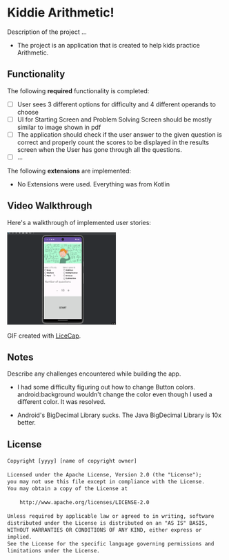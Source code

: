 # Kiddie Arithmetic!

Description of the project ...

- The project is an application that is created to help kids practice Arithmetic. 

## Functionality 

The following **required** functionality is completed:

* [ ] User sees 3 different options for difficulty and 4 different operands to choose
* [ ] UI for Starting Screen and Problem Solving Screen should be mostly similar to image shown in pdf
* [ ] The application should check if the user answer to the given question is correct and properly count the scores to be displayed in the results screen when the User has gone through all the questions.
* [ ] ...

The following **extensions** are implemented:

* No Extensions were used. Everything was from Kotlin

## Video Walkthrough

Here's a walkthrough of implemented user stories:

<img src='walkthrough.gif' title='Video Walkthrough' width='50%' alt='Video Walkthrough' />

GIF created with [LiceCap](http://www.cockos.com/licecap/).

## Notes

Describe any challenges encountered while building the app.

- I had some difficulty figuring out how to change Button colors. android:background wouldn't change the color even though I used a different color. It was resolved.

- Android's BigDecimal Library sucks. The Java BigDecimal Library is 10x better.

## License

    Copyright [yyyy] [name of copyright owner]

    Licensed under the Apache License, Version 2.0 (the "License");
    you may not use this file except in compliance with the License.
    You may obtain a copy of the License at

        http://www.apache.org/licenses/LICENSE-2.0

    Unless required by applicable law or agreed to in writing, software
    distributed under the License is distributed on an "AS IS" BASIS,
    WITHOUT WARRANTIES OR CONDITIONS OF ANY KIND, either express or implied.
    See the License for the specific language governing permissions and
    limitations under the License.
